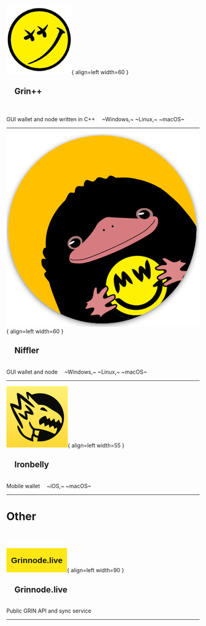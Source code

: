 

![Grin++](../assets/images/grinplusplus.png){ align=left width=60 }

## &emsp;Grin++

</br>
</br>
GUI wallet and node written in C++ &emsp;~Windows,~ ~Linux,~ ~macOS~

---


![Niffler](../assets/images/niffler.png){ align=left width=60 }

## &emsp;Niffler

</br>
GUI wallet and node &emsp;~Windows,~ ~Linux,~ ~macOS~

---


![Ironbelly](../assets/images/ironbelly.png){ align=left width=55 }

## &emsp;Ironbelly

</br>
Mobile wallet &emsp;~iOS,~ ~macOS~

---


# Other

</br>

![grinnode.live](../assets/images/grinnode-live.png){ align=left width=90 }

## &emsp;Grinnode.live

</br>
Public GRIN API and sync service

---
